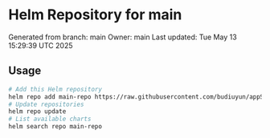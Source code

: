 # Helm Repository for main
Generated from branch: main
Owner: main
Last updated: Tue May 13 15:29:39 UTC 2025

## Usage
```bash
# Add this Helm repository
helm repo add main-repo https://raw.githubusercontent.com/budiuyun/appStore/helm-main/
# Update repositories
helm repo update
# List available charts
helm search repo main-repo
```
